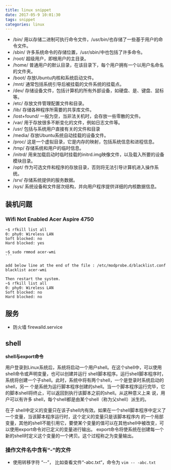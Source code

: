 ```yaml
---
title: linux snippet
date: 2017-05-9 10:01:30
tags: snippet
categories: linux
---
```


- /bin/    用以存储二进制可执行命令文件，/usr/bin/也存储了一些基于用户的命令文件。
- /sbin/    许多系统命令的存储位置，/usr/sbin/中也包括了许多命令。
- /root/    超级用户，即根用户的主目录。
- /home/    普通用户的默认目录，在该目录下，每个用户拥有一个以用户名命名的文件夹。
- /boot/    存放Ubuntu内核和系统启动文件。
- /mnt/     通常包括系统引导后被挂载的文件系统的挂载点。
- /dev/    存储设备文件，包括计算机的所有外部设备，如硬盘、是、键盘、鼠标等。
- /etc/    存放文件管理配置文件和目录。
- /lib/    存储各种程序所需要的共享库文件。
- /lost+found/    一般为空，当非法关机时，会存放一些零散的文件。
- /var/    用于存放很多不断变化的文件，例如日志文件等。
- /usr/    包括与系统用户直接有关的文件和目录
- /media/    存放Ubuntu系统自动挂载的设备文件。
- /proc/    这是一个虚拟目录，它是内存的映射，包括系统信息和进程信息。
- /tmp/    存储系统和用户的临时信息。
- /initrd/    用来加载启动时临时挂载的initrd.img映像文件，以及载入所要的设备模块目录。
- /opt/    作为可选文件和程序的存放目录，否则将无法引导计算机进入操作系统。
- /srv/    存储系统提供的服务数据。
- /sys/    系统设备和文件层次结构，并向用户程序提供详细的内核数据信息。

## 装机问题

### Wifi Not Enabled Acer Aspire 4750

```shell
~$ rfkill list all
0: phy0: Wireless LAN
Soft blocked: no
Hard blocked: yes

~$ sudo rmmod acer-wmi
​```

add below line at the end of the file : /etc/modprobe.d/blacklist.conf
blacklist acer-wmi

Then restart the system.
~$ rfkill list all
0: phy0: Wireless LAN
Soft blocked: no
Hard blocked: no
```

## 服务

- 防火墙 firewalld.service



## shell

**shell与export命令**

用户登录到Linux系统后，系统将启动一个用户shell。在这个shell中，可以使用shell命令或声明变量，也可以创建并运行 shell脚本程序。运行shell脚本程序时，系统将创建一个子shell。此时，系统中将有两个shell，一个是登录时系统启动的shell，另一 个是系统为运行脚本程序创建的shell。当一个脚本程序运行完毕，它的脚本shell将终止，可以返回到执行该脚本之前的shell。从这种意义上来 说，用户可以有许多 shell，每个shell都是由某个shell（称为父shell）派生的。

在子 shell中定义的变量只在该子shell内有效。如果在一个shell脚本程序中定义了一个变量，当该脚本程序运行时，这个定义的变量只是该脚本程序内 的一个局部变量，其他的shell不能引用它，要使某个变量的值可以在其他shell中被改变，可以使用export命令对已定义的变量进行输出。 export命令将使系统在创建每一个新的shell时定义这个变量的一个拷贝。这个过程称之为变量输出。



### 操作文件名中含有“-”的文件

- 使用转移字符 “--”， 比如查看文件“-abc.txt“，命令为 `vim -- -abc.txt`
